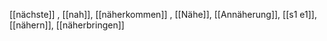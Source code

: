 [[nächste]]
, [[nah]], [[näherkommen]]
, [[Nähe]], [[Annäherung]], [[s1 e1]], [[nähern]], [[näherbringen]]